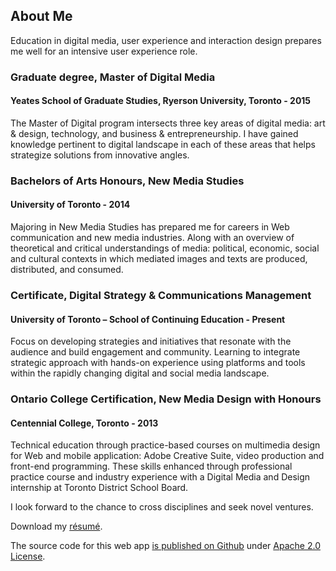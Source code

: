 ## About Me

Education in digital media, user experience and interaction design prepares me well for an intensive user experience role.

### Graduate degree, Master of Digital Media 
#### Yeates School of Graduate Studies, Ryerson University, Toronto - 2015
The Master of Digital program intersects three key areas of digital media: art & design, technology, and business & entrepreneurship. I have gained knowledge pertinent to digital landscape in each of these areas that helps strategize solutions from innovative angles.

### Bachelors of Arts Honours, New Media Studies 
#### University of Toronto - 2014
Majoring in New Media Studies has prepared me for careers in Web communication and new media industries. Along with an overview of theoretical and critical understandings of media: political, economic, social and cultural contexts in which mediated images and texts are produced, distributed, and consumed.

### Certificate, Digital Strategy & Communications Management 
#### University of Toronto – School of Continuing Education - Present
Focus on developing strategies and initiatives that resonate with the audience and build engagement and community. Learning to integrate strategic approach with hands-on experience using platforms and tools within the rapidly changing digital and social media landscape.

### Ontario College Certification, New Media Design with Honours 
#### Centennial College, Toronto - 2013
Technical education through practice-based courses on multimedia design for Web and mobile application: Adobe Creative Suite, video production and front-end programming. These skills enhanced through professional practice course and industry experience with a Digital Media and Design internship at Toronto District School Board. 

I look forward to the chance to cross disciplines and seek novel ventures.

Download my [résumé](http://projects.aditibhatia.com/aditi_bhatia.pdf).

The source code for this web app [is published on Github](https://github.com/aditibhatia/portfolio) under [Apache 2.0 License](http://www.apache.org/licenses/LICENSE-2.0.html).
